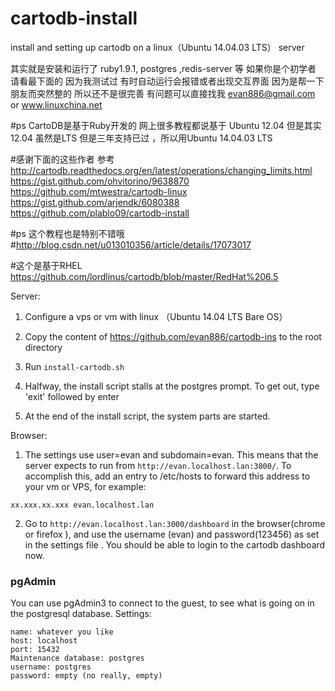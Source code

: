 # cartodb-install
install  and  setting up  cartodb on a linux（Ubuntu 14.04.03  LTS） server

其实就是安装和运行了 ruby1.9.1, postgres ,redis-server 等 
如果你是个初学者 请看最下面的 因为我测试过 有时自动运行会报错或者出现交互界面 因为是帮一下朋友而突然整的 所以还不是很完善 有问题可以直接找我 evan886@gmail.com or www.linuxchina.net


#ps CartoDB是基于Ruby开发的 网上很多教程都说基于 Ubuntu 12.04  但是其实12.04 虽然是LTS 但是三年支持已过 ，所以用Ubuntu 14.04.03  LTS

#感谢下面的这些作者
参考
http://cartodb.readthedocs.org/en/latest/operations/changing_limits.html
https://gist.github.com/ohvitorino/9638870
https://github.com/mtwestra/cartodb-linux
https://gist.github.com/arjendk/6080388
https://github.com/plablo09/cartodb-install

#ps 这个教程也是特别不错哦 
#http://blog.csdn.net/u013010356/article/details/17073017


#这个是基于RHEL
https://github.com/lordlinus/cartodb/blob/master/RedHat%206.5

Server:

1. Configure a vps or vm  with linux （Ubuntu 14.04  LTS Bare OS）

2. Copy the content of https://github.com/evan886/cartodb-ins to the root directory

3. Run `install-cartodb.sh`

4. Halfway, the install script stalls at the postgres prompt. To get out, type 'exit' followed by enter

5. At the end of the install script, the system parts are started.

Browser:

1. The settings use user=evan and subdomain=evan. This means that the server expects to run from `http://evan.localhost.lan:3000/`. To accomplish this, add an entry to /etc/hosts to forward this address to your vm or VPS, for example: 

`xx.xxx.xx.xxx evan.localhost.lan`

2. Go to `http://evan.localhost.lan:3000/dashboard` in the browser(chrome or firefox ), and use the username (evan) and password(123456) as set in the settings file . You should be able to login to the cartodb dashboard now.

### pgAdmin
You can use pgAdmin3 to connect to the guest, to see what is going on in the postgresql database. Settings:
```
name: whatever you like
host: localhost
port: 15432
Maintenance database: postgres
username: postgres
password: empty (no really, empty)






